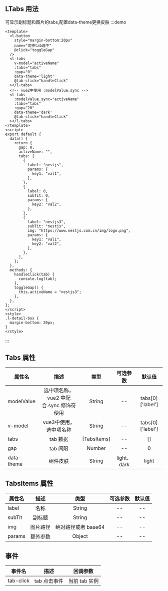 ## LTabs 用法
可显示副标题和图片的tabs,配置data-theme更换皮肤
:::demo

```vue
<template>
  <l-button
    style="margin-bottom:20px"
    name="切换tab选中"
    @click="toggleGap"
  />
  <l-tabs
    v-model="activeName"
    :tabs="tabs"
    :gap="0"
    data-theme='light'
    @tab-click="handleClick"
  ></l-tabs>
  <!-- vue2中使用 :modelValue.sync -->
  <l-tabs
    :modelValue.sync="activeName"
    :tabs="tabs"
    :gap="20"
    data-theme='dark'
    @tab-click="handleClick"
  ></l-tabs>
</template>
<script>
export default {
  data() {
    return {
      gap: 0,
      activeName: "",
      tabs: [
        {
          label: "nestjs",
          params: {
            key1: "val1",
          },
        },
        {
          label: 0,
          subTit: 0,
          params: {
            key2: "val2",
          },
        },
        {
          label: "nestjs3",
          subTit: "nestjs",
          img: "https://www.nestjs.com.cn/img/logo.png",
          params: {
            key1: "val1",
            key2: "val2",
          },
        },
      ],
    };
  },
  methods: {
    handleClick(tab) {
      console.log(tab);
    },
    toggleGap() {
      this.activeName = "nestjs3";
    },
  },
};
</script>
<style>
.l-detail-box {
  margin-bottom: 20px;
}
</style>
```

:::

## Tabs 属性

| 属性名     |                  描述                   |    类型     | 可选参数 |      默认值      |
| ---------- | :-------------------------------------: | :---------: | :------: | :--------------: |
| modelValue | 选中项名称，vue2 中配合.sync 修饰符使用 |   String    |    --    | tabs[0]['label'] |
| v-model    |              vue3中使用，选中项名称                |   String    |    --    | tabs[0]['label'] |
| tabs       |                tab 数据                 | [TabsItems] |    --    |        []        |
| gap        |                tab 间隔                 |   Number    |    --    |        0         |
| data-theme | 组件皮肤 | String |    light、dark    |    light    |
## TabsItems 属性

| 属性名 |   描述   |  类型  | 可选参数 | 默认值 |
| ------ | :------: | :----: | :------: | :----: |
| label  |   名称   | String |    --    |   --   |
| subTit |  副标题  | String |    --    |   --   |
| img    | 图片路径 | 绝对路径或者 base64  |    --    |   --   |
| params | 额外参数 | Object |    --    |   --   |

## 事件

| 事件名    |     描述     |   回调参数    |
| --------- | :----------: | :-----------: |
| tab-click | tab 点击事件 | 当前 tab 实例 |
